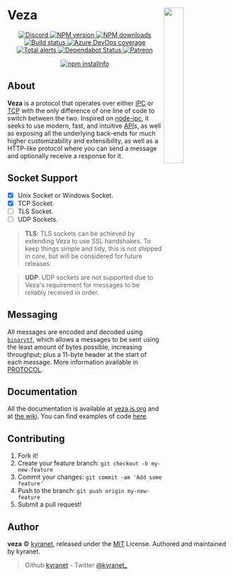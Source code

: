 # Veza <img src="https://github.com/kyranet/veza/blob/master/static/logo.png?raw=true" align="right" width="30%">

<div align="center">
	<p>
		<a href="https://discord.gg/pE5sfxK">
			<img src="https://discordapp.com/api/guilds/582495121698717696/embed.png" alt="Discord" />
		</a>
		<a href="https://www.npmjs.com/package/veza">
			<img src="https://img.shields.io/npm/v/veza.svg?maxAge=3600" alt="NPM version" />
		</a>
		<a href="https://www.npmjs.com/package/veza">
			<img src="https://img.shields.io/npm/dt/veza.svg?maxAge=3600" alt="NPM downloads" />
		</a>
		<a href="https://dev.azure.com/kyranet/kyranet.public/_build/latest?definitionId=9&branchName=master">
			<img src="https://dev.azure.com/kyranet/kyranet.public/_apis/build/status/kyranet.veza?branchName=master" alt="Build status" />
		</a>
		<a href="https://dev.azure.com/kyranet/kyranet.public/_build/latest?definitionId=9&branchName=master">
			<img src="https://img.shields.io/azure-devops/coverage/kyranet/kyranet.public/9/master.svg" alt="Azure DevOps coverage">
		</a>
		<a href="https://lgtm.com/projects/g/kyranet/veza/alerts/">
			<img src="https://img.shields.io/lgtm/alerts/g/kyranet/veza.svg?logo=lgtm&logoWidth=18" alt="Total alerts">
		</a>
		<a href="https://dependabot.com">
			<img src="https://api.dependabot.com/badges/status?host=github&repo=kyranet/veza" alt="Dependabot Status">
		</a>
		<a href="https://www.patreon.com/kyranet">
			<img src="https://img.shields.io/badge/donate-patreon-F96854.svg" alt="Patreon" />
		</a>
	</p>
	<p>
		<a href="https://nodei.co/npm/veza/"><img src="https://nodei.co/npm/veza.png?downloads=true&stars=true" alt="npm installnfo" /></a>
	</p>
</div>

## About

**Veza** is a protocol that operates over either [IPC] or [TCP] with the only difference of one line of code to switch
between the two. Inspired on [node-ipc], it seeks to use modern, fast, and intuitive [API]s, as well as exposing all the
underlying back-ends for much higher customizability and extensibility, as well as a HTTP-like protocol where you can
send a message and optionally receive a response for it.

## Socket Support

-   [x] Unix Socket or Windows Socket.
-   [x] TCP Socket.
-   [ ] TLS Socket.
-   [ ] UDP Sockets.

> **TLS**: TLS sockets can be achieved by extending Veza to use SSL handshakes. To keep things simple and tidy, this is
> not shipped in core, but will be considered for future releases.

> **UDP**: UDP sockets are not supported due to Veza's requirement for messages to be reliably received in order.

[api]: https://en.wikipedia.org/wiki/Application_programming_interface
[ipc]: https://en.wikipedia.org/wiki/Inter-process_communication
[tcp]: https://en.wikipedia.org/wiki/Transmission_Control_Protocol
[node-ipc]: https://www.npmjs.com/package/node-ipc

## Messaging

All messages are encoded and decoded using [`binarytf`][binarytf], which allows a messages to be sent using the least
amount of bytes possible, increasing throughput; plus a 11-byte header at the start of each message. More information
available in [PROTOCOL].

[binarytf]: https://www.npmjs.com/package/binarytf
[protocol]: https://github.com/kyranet/veza/blob/master/PROTOCOL.md

## Documentation

All the documentation is available at [veza.js.org] and at [the wiki](https://github.com/kyranet/veza/wiki). You can
find examples of code [here](https://github.com/kyranet/veza/tree/master/examples).

[veza.js.org]: https://veza.js.org/

## Contributing

1. Fork it!
1. Create your feature branch: `git checkout -b my-new-feature`
1. Commit your changes: `git commit -am 'Add some feature'`
1. Push to the branch: `git push origin my-new-feature`
1. Submit a pull request!

## Author

**veza** © [kyranet][author], released under the
[MIT][license] License.
Authored and maintained by kyranet.

> Github [kyranet][author] - Twitter [@kyranet\_][twitter]

[license]: https://github.com/kyranet/veza/blob/master/LICENSE.md
[author]: https://github.com/kyranet
[twitter]: https://twitter.com/kyranet_
